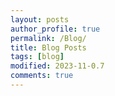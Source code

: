 ```yaml
---
layout: posts
author_profile: true
permalink: /Blog/
title: Blog Posts
tags: [blog]
modified: 2023-11-0.7
comments: true
---
```

